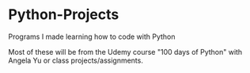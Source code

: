 # Python-Projects
Programs I made learning how to code with Python

Most of these will be from the Udemy course "100 days of Python" with Angela Yu
or class projects/assignments.

